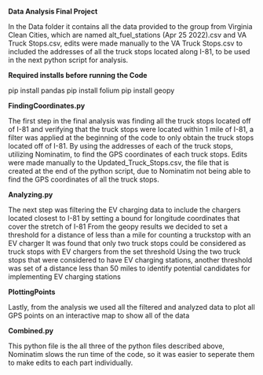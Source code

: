 **Data Analysis Final Project**

In the Data folder it contains all the data provided to the group from Virginia Clean Cities, which are named alt_fuel_stations (Apr 25 2022).csv and VA Truck Stops.csv, edits were made manually to the VA Truck Stops.csv to included the addresses of all the truck stops located along I-81, to be used in the next python script for analysis.

**Required installs before running the Code**

pip install pandas
pip install folium
pip install geopy

**FindingCoordinates.py**

The first step in the final analysis was finding all the truck stops located off of I-81 and verifying that the truck stops were located within 1 mile of I-81, a filter was applied at the beginning of the code to only obtain the truck stops located off of I-81. By using the addresses of each of the truck stops, utilizing Nominatim, to find the GPS coordinates of each truck stops. Edits were made manually to the Updated_Truck_Stops.csv, the file that is created at the end of the python script, due to Nominatim not being able to find the GPS coordinates of all the truck stops. 


**Analyzing.py**

The next step was filtering the EV charging data to include the chargers located closest to I-81 by setting a bound for longitude coordinates that cover the stretch of I-81
From the geopy results we decided to set a threshold for a distance of less than a mile for counting a truckstop with an EV charger
It was found that only two truck stops could be considered as truck stops with EV chargers from the set threshold
Using the two truck stops that were considered to have EV charging stations, another threshold was set of a distance less than 50 miles to identify potential candidates for implementing EV charging stations

**PlottingPoints**

Lastly, from the analysis we used all the filtered and analyzed data to plot all GPS points on an interactive map to show all of the data

**Combined.py**

This python file is the all three of the python files described above, Nominatim slows the run time of the code, so it was easier to seperate them to make edits to each part individually.
